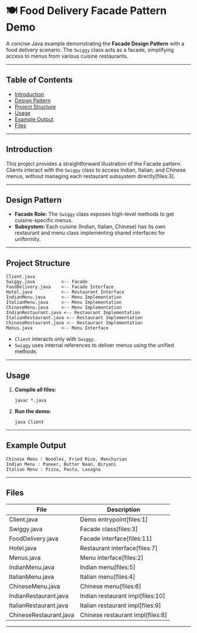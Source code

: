 
# 🍽️ Food Delivery Facade Pattern Demo

A concise Java example demonstrating the **Facade Design Pattern** with a food delivery scenario. The `Swiggy` class acts as a facade, simplifying access to menus from various cuisine restaurants.

---

## Table of Contents

- [Introduction](#introduction)
- [Design Pattern](#design-pattern)
- [Project Structure](#project-structure)
- [Usage](#usage)
- [Example Output](#example-output)
- [Files](#files)

---

## Introduction

This project provides a straightforward illustration of the Facade pattern. Clients interact with the `Swiggy` class to access Indian, Italian, and Chinese menus, without managing each restaurant subsystem directly[files:3].

---

## Design Pattern

- **Facade Role:** The `Swiggy` class exposes high-level methods to get cuisine-specific menus.
- **Subsystem:** Each cuisine (Indian, Italian, Chinese) has its own restaurant and menu class implementing shared interfaces for uniformity.

---

## Project Structure

```
Client.java
Swiggy.java          <-- Facade
FoodDelivery.java    <-- Facade Interface
Hotel.java           <-- Restaurant Interface
IndianMenu.java      <-- Menu Implementation
ItalianMenu.java     <-- Menu Implementation
ChineseMenu.java     <-- Menu Implementation
IndianRestaurant.java <-- Restaurant Implementation
ItalianRestaurant.java <-- Restaurant Implementation
ChineseRestaurant.java <-- Restaurant Implementation
Menus.java           <-- Menu Interface
```

- `Client` interacts only with `Swiggy`.
- `Swiggy` uses internal references to deliver menus using the unified methods.

---

## Usage

1. **Compile all files:**
   ```
   javac *.java
   ```
2. **Run the demo:**
   ```
   java Client
   ```

---

## Example Output

```
Chinese Menu : Noodles, Fried Rice, Manchurian
Indian Menu : Paneer, Butter Naan, Biryani
Italian Menu : Pizza, Pasta, Lasagna
```
---

## Files

| File                  | Description                          |
|-----------------------|--------------------------------------|
| Client.java           | Demo entrypoint[files:1]             |
| Swiggy.java           | Facade class[files:3]                |
| FoodDelivery.java     | Facade interface[files:11]           |
| Hotel.java            | Restaurant interface[files:7]        |
| Menus.java            | Menu interface[files:2]              |
| IndianMenu.java       | Indian menu[files:5]                 |
| ItalianMenu.java      | Italian menu[files:4]                |
| ChineseMenu.java      | Chinese menu[files:6]                |
| IndianRestaurant.java | Indian restaurant impl[files:10]      |
| ItalianRestaurant.java| Italian restaurant impl[files:9]      |
| ChineseRestaurant.java| Chinese restaurant impl[files:8]      |

---


